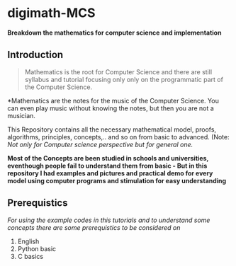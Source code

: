 # digimath-MCS
**Breakdown the mathematics for computer science and implementation**

## Introduction
> Mathematics is the root for Computer Science and there are still syllabus and tutorial focusing only only on the programmatic part of the Computer Science. 

*Mathematics are the notes for the music of the Computer Science. You can even play music without knowing the notes, but then you are not a musician.

This Repository contains all the necessary mathematical model, proofs, algorithms, principles, concepts,.. and so on from basic to advanced. (Note: *Not only for Computer science perspective but for general one.*

**Most of the Concepts are been studied in schools and universities, eventhough people fail to understand them from basic - But in this repository I had examples and pictures and practical demo for every model using computer programs and stimulation for easy understanding**

## Prerequistics

*For using the example codes in this tutorials and to understand some concepts there are some prerequistics to be considered on*

1. English 
2. Python basic
3. C basics


